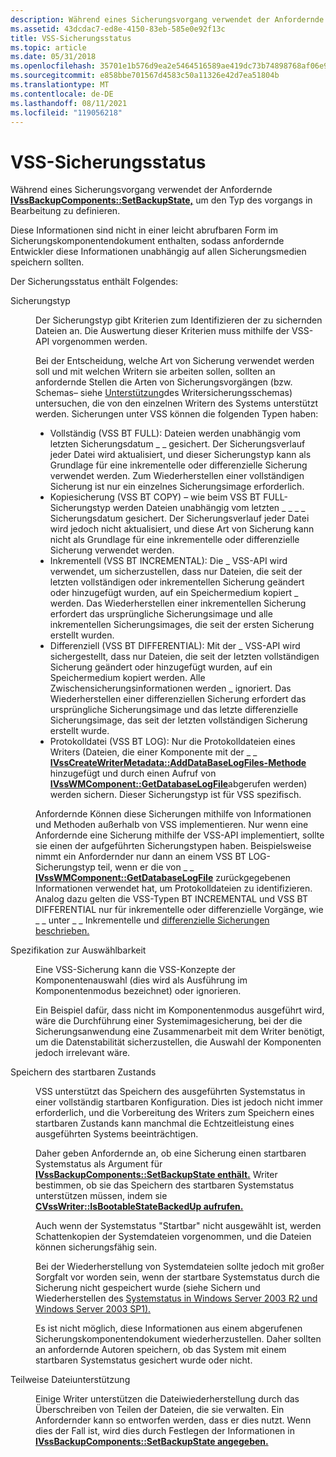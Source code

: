 ```yaml
---
description: Während eines Sicherungsvorgang verwendet der Anfordernde IVssBackupComponents::SetBackupState, um den Typ des vorgangs in Bearbeitung zu definieren.
ms.assetid: 43dcdac7-ed8e-4150-83eb-585e0e92f13c
title: VSS-Sicherungsstatus
ms.topic: article
ms.date: 05/31/2018
ms.openlocfilehash: 35701e1b576d9ea2e5464516589ae419dc73b74898768af06e974da05afffa8c
ms.sourcegitcommit: e858bbe701567d4583c50a11326e42d7ea51804b
ms.translationtype: MT
ms.contentlocale: de-DE
ms.lasthandoff: 08/11/2021
ms.locfileid: "119056218"
---
```

# <a name="vss-backup-state"></a>VSS-Sicherungsstatus

Während eines Sicherungsvorgang verwendet der Anfordernde [**IVssBackupComponents::SetBackupState,**](/windows/desktop/api/VsBackup/nf-vsbackup-ivssbackupcomponents-setbackupstate) um den Typ des vorgangs in Bearbeitung zu definieren.

Diese Informationen sind nicht in einer leicht abrufbaren Form im Sicherungskomponentendokument enthalten, sodass anfordernde Entwickler diese Informationen unabhängig auf allen Sicherungsmedien speichern sollten.

Der Sicherungsstatus enthält Folgendes:

<dl> <dt>

<span id="Backup_Type"></span><span id="backup_type"></span><span id="BACKUP_TYPE"></span>Sicherungstyp
</dt> <dd>

Der Sicherungstyp gibt Kriterien zum Identifizieren der zu sichernden Dateien an. Die Auswertung dieser Kriterien muss mithilfe der VSS-API vorgenommen werden.

Bei der Entscheidung, welche Art von Sicherung verwendet werden soll und mit welchen Writern sie arbeiten sollen, sollten an anfordernde Stellen die Arten von Sicherungsvorgängen (bzw. Schemas– siehe [Unterstützung](writer-backup-schema-support.md)des Writersicherungsschemas) untersuchen, die von den einzelnen Writern des Systems unterstützt werden. Sicherungen unter VSS können die folgenden Typen haben:

-   Vollständig (VSS BT FULL): Dateien werden unabhängig vom letzten Sicherungsdatum \_ \_ gesichert. Der Sicherungsverlauf jeder Datei wird aktualisiert, und dieser Sicherungstyp kann als Grundlage für eine inkrementelle oder differenzielle Sicherung verwendet werden. Zum Wiederherstellen einer vollständigen Sicherung ist nur ein einzelnes Sicherungsimage erforderlich.
-   Kopiesicherung (VSS BT COPY) – wie beim VSS BT FULL-Sicherungstyp werden Dateien unabhängig vom letzten \_ \_ \_ \_ Sicherungsdatum gesichert. Der Sicherungsverlauf jeder Datei wird jedoch nicht aktualisiert, und diese Art von Sicherung kann nicht als Grundlage für eine inkrementelle oder differenzielle Sicherung verwendet werden.
-   Inkrementell (VSS BT INCREMENTAL): Die \_ VSS-API wird verwendet, um sicherzustellen, dass nur Dateien, die seit der letzten vollständigen oder inkrementellen Sicherung geändert oder hinzugefügt wurden, auf ein Speichermedium kopiert \_ werden. Das Wiederherstellen einer inkrementellen Sicherung erfordert das ursprüngliche Sicherungsimage und alle inkrementellen Sicherungsimages, die seit der ersten Sicherung erstellt wurden.
-   Differenziell (VSS BT DIFFERENTIAL): Mit der \_ VSS-API wird sichergestellt, dass nur Dateien, die seit der letzten vollständigen Sicherung geändert oder hinzugefügt wurden, auf ein Speichermedium kopiert werden. Alle Zwischensicherungsinformationen werden \_ ignoriert. Das Wiederherstellen einer differenziellen Sicherung erfordert das ursprüngliche Sicherungsimage und das letzte differenzielle Sicherungsimage, das seit der letzten vollständigen Sicherung erstellt wurde.
-   Protokolldatei (VSS BT LOG): Nur die Protokolldateien eines Writers (Dateien, die einer Komponente mit der \_ \_ [**IVssCreateWriterMetadata::AddDataBaseLogFiles-Methode**](/windows/desktop/api/VsWriter/nf-vswriter-ivsscreatewritermetadata-adddatabaselogfiles) hinzugefügt und durch einen Aufruf von [**IVssWMComponent::GetDatabaseLogFile**](/windows/desktop/api/VsBackup/nf-vsbackup-ivsswmcomponent-getdatabaselogfile)abgerufen werden) werden sichern. Dieser Sicherungstyp ist für VSS spezifisch.

Anfordernde Können diese Sicherungen mithilfe von Informationen und Methoden außerhalb von VSS implementieren. Nur wenn eine Anfordernde eine Sicherung mithilfe der VSS-API implementiert, sollte sie einen der aufgeführten Sicherungstypen haben. Beispielsweise nimmt ein Anfordernder nur dann an einem VSS BT LOG-Sicherungstyp teil, wenn er die von \_ \_ [**IVssWMComponent::GetDatabaseLogFile**](/windows/desktop/api/VsBackup/nf-vsbackup-ivsswmcomponent-getdatabaselogfile) zurückgegebenen Informationen verwendet hat, um Protokolldateien zu identifizieren. Analog dazu gelten die VSS-Typen BT INCREMENTAL und VSS BT DIFFERENTIAL nur für inkrementelle oder differenzielle Vorgänge, wie \_ \_ unter \_ \_ Inkrementelle und [differenzielle Sicherungen beschrieben.](incremental-and-differential-backups.md)

</dd> <dt>

<span id="Specification_about_Selectability"></span><span id="specification_about_selectability"></span><span id="SPECIFICATION_ABOUT_SELECTABILITY"></span>Spezifikation zur Auswählbarkeit
</dt> <dd>

Eine VSS-Sicherung kann die VSS-Konzepte der Komponentenauswahl (dies [](vssgloss-c.md)wird als Ausführung im Komponentenmodus bezeichnet) oder ignorieren.

Ein Beispiel dafür, dass nicht im Komponentenmodus ausgeführt wird, wäre die Durchführung einer Systemimagesicherung, bei der die Sicherungsanwendung eine Zusammenarbeit mit dem Writer benötigt, um die Datenstabilität sicherzustellen, die Auswahl der Komponenten jedoch irrelevant wäre.

</dd> <dt>

<span id="Saving_Bootable_State"></span><span id="saving_bootable_state"></span><span id="SAVING_BOOTABLE_STATE"></span>Speichern des startbaren Zustands
</dt> <dd>

VSS unterstützt das Speichern des ausgeführten Systemstatus in einer vollständig startbaren Konfiguration. Dies ist jedoch nicht immer erforderlich, und die Vorbereitung des Writers zum Speichern eines startbaren Zustands kann manchmal die Echtzeitleistung eines ausgeführten Systems beeinträchtigen.

Daher geben Anfordernde an, ob eine Sicherung einen startbaren Systemstatus als Argument für [**IVssBackupComponents::SetBackupState enthält.**](/windows/desktop/api/VsBackup/nf-vsbackup-ivssbackupcomponents-setbackupstate) Writer bestimmen, ob sie das Speichern des startbaren Systemstatus unterstützen müssen, indem sie [**CVssWriter::IsBootableStateBackedUp aufrufen.**](/windows/desktop/api/VsWriter/nf-vswriter-cvsswriter-isbootablesystemstatebackedup)

Auch wenn der Systemstatus "Startbar" nicht ausgewählt ist, werden Schattenkopien der Systemdateien vorgenommen, und die Dateien können sicherungsfähig sein.

Bei der Wiederherstellung von Systemdateien sollte jedoch mit großer Sorgfalt vor worden sein, wenn der startbare Systemstatus durch die Sicherung nicht gespeichert wurde (siehe Sichern und Wiederherstellen des [Systemstatus in Windows Server 2003 R2 und Windows Server 2003 SP1).](backing-up-and-restoring-system-state-under-vss.md)

Es ist nicht möglich, diese Informationen aus einem abgerufenen Sicherungskomponentendokument wiederherzustellen. Daher sollten an anfordernde Autoren speichern, ob das System mit einem startbaren Systemstatus gesichert wurde oder nicht.

</dd> <dt>

<span id="Partial_File_Support"></span><span id="partial_file_support"></span><span id="PARTIAL_FILE_SUPPORT"></span>Teilweise Dateiunterstützung
</dt> <dd>

Einige Writer unterstützen die Dateiwiederherstellung durch das Überschreiben von Teilen der Dateien, die sie verwalten. Ein Anfordernder kann so entworfen werden, dass er dies nutzt. Wenn dies der Fall ist, wird dies durch Festlegen der Informationen in [**IVssBackupComponents::SetBackupState angegeben.**](/windows/desktop/api/VsBackup/nf-vsbackup-ivssbackupcomponents-setbackupstate)

</dd> </dl>

 

 



